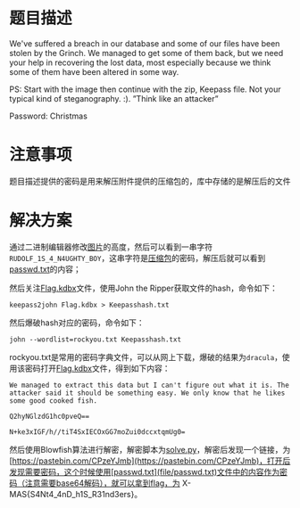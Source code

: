 # 题目描述

We've suffered a breach in our database and some of our files have been stolen by the Grinch. We managed to get some of them back, but we need your help in recovering the lost data, most especially because we think some of them have been altered in some way.

PS: Start with the image then continue with the zip, Keepass file. Not your typical kind of steganography. :). ”Think like an attacker”

Password: Christmas

# 注意事项

题目描述提供的密码是用来解压附件提供的压缩包的，库中存储的是解压后的文件

# 解决方案

通过二进制编辑器修改[图片](file/X-MAS.jpg)的高度，然后可以看到一串字符`RUDOLF_1S_4_N4UGHTY_BOY`，这串字符是[压缩包](file/flag.zip)的密码，解压后就可以看到[passwd.txt](file/passwd.txt)的内容；

然后关注[Flag.kdbx](file/Flag.kdbx)文件，使用John the Ripper获取文件的hash，命令如下：

```
keepass2john Flag.kdbx > Keepasshash.txt
```

然后爆破hash对应的密码，命令如下：

```
john --wordlist=rockyou.txt Keepasshash.txt
```

rockyou.txt是常用的密码字典文件，可以从网上下载，爆破的结果为`dracula`，使用该密码打开[Flag.kdbx](file/Flag.kdbx)文件，得到如下内容： 

```
We managed to extract this data but I can't figure out what it is. The attacker said it should be something easy. We only know that he likes some good cooked fish.

Q2hyNGlzdG1hc0pveQ==

N+ke3xIGF/h//tiT4SxIECOxGG7moZui0dccxtqmUg0=
```

然后使用Blowfish算法进行解密，解密脚本为[solve.py](solution/solve.py)，解密后发现一个链接，为[https://pastebin.com/CPzeYJmb](https://pastebin.com/CPzeYJmb)，打开后发现需要密码，这个时候使用[passwd.txt](file/passwd.txt)文件中的内容作为密码（注意需要base64解码），就可以拿到flag，为
X-MAS{S4Nt4_4nD_h1S_R31nd3ers}。